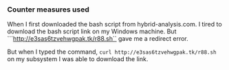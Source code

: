 ### Counter measures used 

When I first downloaded the bash script from hybrid-analysis.com. I tired to download the bash script link on my Windows machine. But ```http://e3sas6tzvehwgpak.tk/r88.sh`` gave me a redirect error. <br>

But when I typed the command,  ```curl http://e3sas6tzvehwgpak.tk/r88.sh``` on my subsystem I was able to download the link.
